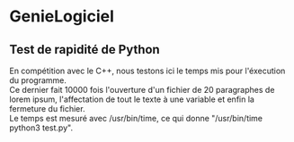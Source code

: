 # GenieLogiciel

## Test de rapidité de Python

En compétition avec le C++, nous testons ici le temps mis pour l'éxecution du programme.  
Ce dernier fait 10000 fois l'ouverture d'un fichier de 20 paragraphes de lorem ipsum, l'affectation de tout le texte à une variable et enfin la fermeture du fichier.  
Le temps est mesuré avec /usr/bin/time, ce qui donne "/usr/bin/time python3 test.py".

